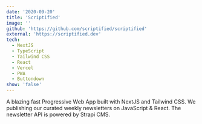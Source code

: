 ```yaml
---
date: '2020-09-20'
title: 'Scriptified'
image: ''
github: 'https://github.com/scriptified/scriptified'
external: 'https://scriptified.dev'
tech:
  - NextJS
  - TypeScript
  - Tailwind CSS
  - React
  - Vercel
  - PWA
  - Buttondown
show: 'false'
---
```


A blazing fast Progressive Web App built with NextJS and Tailwind CSS. We publishing our curated weekly newsletters on JavaScript & React. The newsletter API is powered by Strapi CMS.
